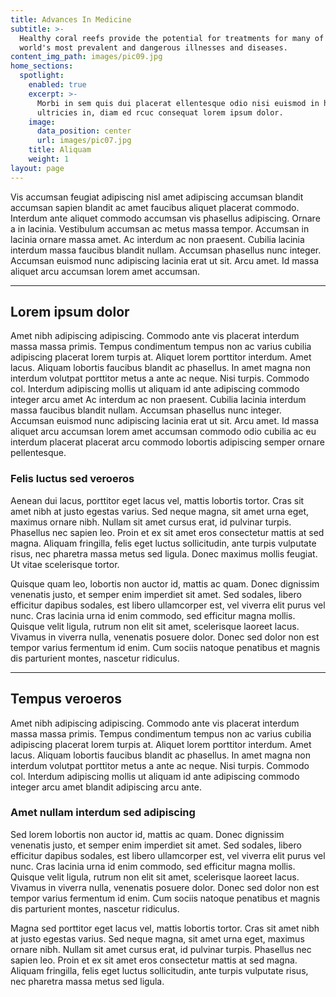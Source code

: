 ```yaml
---
title: Advances In Medicine
subtitle: >-
  Healthy coral reefs provide the potential for treatments for many of the
  world's most prevalent and dangerous illnesses and diseases.
content_img_path: images/pic09.jpg
home_sections:
  spotlight:
    enabled: true
    excerpt: >-
      Morbi in sem quis dui placerat ellentesque odio nisi euismod in haretra a,
      ultricies in, diam ed rcuc consequat lorem ipsum dolor.
    image:
      data_position: center
      url: images/pic07.jpg
    title: Aliquam
    weight: 1
layout: page
---
```


Vis accumsan feugiat adipiscing nisl amet adipiscing accumsan blandit accumsan sapien blandit ac amet faucibus aliquet placerat commodo. Interdum ante aliquet commodo accumsan vis phasellus adipiscing. Ornare a in lacinia. Vestibulum accumsan ac metus massa tempor. Accumsan in lacinia ornare massa amet. Ac interdum ac non praesent. Cubilia lacinia interdum massa faucibus blandit nullam. Accumsan phasellus nunc integer. Accumsan euismod nunc adipiscing lacinia erat ut sit. Arcu amet. Id massa aliquet arcu accumsan lorem amet accumsan.

***

## Lorem ipsum dolor

Amet nibh adipiscing adipiscing. Commodo ante vis placerat interdum massa massa primis. Tempus condimentum tempus non ac varius cubilia adipiscing placerat lorem turpis at. Aliquet lorem porttitor interdum. Amet lacus. Aliquam lobortis faucibus blandit ac phasellus. In amet magna non interdum volutpat porttitor metus a ante ac neque. Nisi turpis. Commodo col. Interdum adipiscing mollis ut aliquam id ante adipiscing commodo integer arcu amet Ac interdum ac non praesent. Cubilia lacinia interdum massa faucibus blandit nullam. Accumsan phasellus nunc integer. Accumsan euismod nunc adipiscing lacinia erat ut sit. Arcu amet. Id massa aliquet arcu accumsan lorem amet accumsan commodo odio cubilia ac eu interdum placerat placerat arcu commodo lobortis adipiscing semper ornare pellentesque.

### Felis luctus sed veroeros

Aenean dui lacus, porttitor eget lacus vel, mattis lobortis tortor. Cras sit amet nibh at justo egestas varius. Sed neque magna, sit amet urna eget, maximus ornare nibh. Nullam sit amet cursus erat, id pulvinar turpis. Phasellus nec sapien leo. Proin et ex sit amet eros consectetur mattis at sed magna. Aliquam fringilla, felis eget luctus sollicitudin, ante turpis vulputate risus, nec pharetra massa metus sed ligula. Donec maximus mollis feugiat. Ut vitae scelerisque tortor.

Quisque quam leo, lobortis non auctor id, mattis ac quam. Donec dignissim venenatis justo, et semper enim imperdiet sit amet. Sed sodales, libero efficitur dapibus sodales, est libero ullamcorper est, vel viverra elit purus vel nunc. Cras lacinia urna id enim commodo, sed efficitur magna mollis. Quisque velit ligula, rutrum non elit sit amet, scelerisque laoreet lacus. Vivamus in viverra nulla, venenatis posuere dolor. Donec sed dolor non est tempor varius fermentum id enim. Cum sociis natoque penatibus et magnis dis parturient montes, nascetur ridiculus.

***

## Tempus veroeros

Amet nibh adipiscing adipiscing. Commodo ante vis placerat interdum massa massa primis. Tempus condimentum tempus non ac varius cubilia adipiscing placerat lorem turpis at. Aliquet lorem porttitor interdum. Amet lacus. Aliquam lobortis faucibus blandit ac phasellus. In amet magna non interdum volutpat porttitor metus a ante ac neque. Nisi turpis. Commodo col. Interdum adipiscing mollis ut aliquam id ante adipiscing commodo integer arcu amet blandit adipiscing arcu ante.

### Amet nullam interdum sed adipiscing

Sed lorem lobortis non auctor id, mattis ac quam. Donec dignissim venenatis justo, et semper enim imperdiet sit amet. Sed sodales, libero efficitur dapibus sodales, est libero ullamcorper est, vel viverra elit purus vel nunc. Cras lacinia urna id enim commodo, sed efficitur magna mollis. Quisque velit ligula, rutrum non elit sit amet, scelerisque laoreet lacus. Vivamus in viverra nulla, venenatis posuere dolor. Donec sed dolor non est tempor varius fermentum id enim. Cum sociis natoque penatibus et magnis dis parturient montes, nascetur ridiculus.

Magna sed porttitor eget lacus vel, mattis lobortis tortor. Cras sit amet nibh at justo egestas varius. Sed neque magna, sit amet urna eget, maximus ornare nibh. Nullam sit amet cursus erat, id pulvinar turpis. Phasellus nec sapien leo. Proin et ex sit amet eros consectetur mattis at sed magna. Aliquam fringilla, felis eget luctus sollicitudin, ante turpis vulputate risus, nec pharetra massa metus sed ligula.
